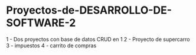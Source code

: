 # Proyectos-de-DESARROLLO-DE-SOFTWARE-2
  1 - Dos proyectos con base de datos CRUD en 1 
  2 - Proyecto de supercarro
  3 - impuestos
  4 - carrito de compras
